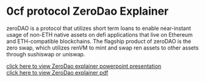 # 0cf protocol ZeroDao Explainer
zeroDAO is a protocol that utilizes short term loans to enable near-instant usage of non-ETH native assets on defi applications that live on Ethereum and ETH-compatible blockchains. The flagship product of zeroDAO is the zero swap, which utilizes renVM to mint and swap ren assets to other assets through sushiswap or uniswap. 


[click here to view ZeroDao explainer powerpoint presentation](https://github.com/Developer-piyush/ZeroDao/blob/main/0cf_Zerodao.pptx) <br>
[click here to view ZeroDao explainer pdf](https://github.com/Developer-piyush/ZeroDao/blob/main/0cf_ZeroDao.pdf)

